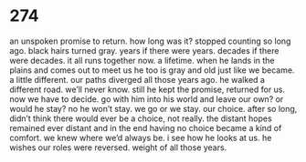 # 274

an unspoken promise to return. how long was it? stopped counting so long ago. black hairs turned gray. years if there were years. decades if there were decades. it all runs together now. a lifetime. when he lands in the plains and comes out to meet us he too is gray and old just like we became. a little different. our paths diverged all those years ago. he walked a different road. we’ll never know. still he kept the promise, returned for us. now we have to decide. go with him into his world and leave our own? or would he stay? no he won’t stay. we go or we stay. our choice. after so long, didn’t think there would ever be a choice, not really. the distant hopes remained ever distant and in the end having no choice became a kind of comfort. we knew where we’d always be. i see how he looks at us. he wishes our roles were reversed. weight of all those years.